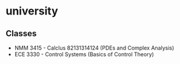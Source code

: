 # university

## Classes
- NMM 3415 - Calclus 82131314124 (PDEs and Complex Analysis)
- ECE 3330 - Control Systems (Basics of Control Theory)
 
